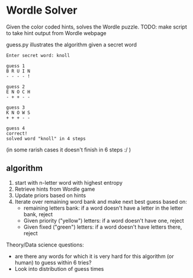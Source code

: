 # Wordle Solver

Given the color coded hints, solves the Wordle puzzle. 
TODO: make script to take hint output from Wordle webpage

guess.py illustrates the algorithm given a secret word
```
Enter secret word: knoll

guess 1
B R U I N 
- - - - ! 

guess 2
E N O C H 
- + + - - 

guess 3
K N O W S 
+ + + - - 

guess 4
correct!
solved word "knoll" in 4 steps
```

(in some rarish cases it doesn't finish in 6 steps :/ )
## algorithm

1. start with n-letter word with highest entropy
2. Retrieve hints from Wordle game
3. Update priors based on hints
4. Iterate over remaining word bank and make next best guess based on:
    - remaining letters bank: if a word doesn't have a letter in the letter bank, reject
    - Given priority ("yellow") letters: if a word doesn't have one, reject
    - Given fixed ("green") letters: if a word doesn't have letters there, reject


Theory/Data science questions:
- are there any words for which it is very hard for this algorithm (or human) to guess within 6 tries?
- Look into distribution of guess times